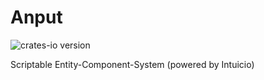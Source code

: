 # Anput
![crates-io version](https://raster.shields.io/crates/v/anput.png)

Scriptable Entity-Component-System (powered by Intuicio)

